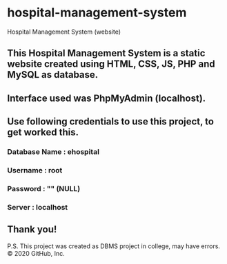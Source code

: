 # hospital-management-system
Hospital Management System (website)

## This Hospital Management System is a static website created using HTML, CSS, JS, PHP and MySQL as database.
## Interface used was PhpMyAdmin (localhost).
## Use following credentials to use this project, to get worked this.
### Database Name : ehospital
### Username : root
### Password : ""  (NULL)
### Server : localhost

## Thank you!
P.S. This project was created as DBMS project in college, may have errors.
© 2020 GitHub, Inc.

